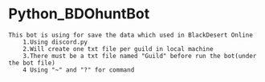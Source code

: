 # Python_BDOhuntBot
    This bot is using for save the data which used in BlackDesert Online
        1.Using discord.py
        2.Will create one txt file per guild in local machine
        3.There must be a txt file named "Guild" before run the bot(under the bot file)
        4 Using "~" and "?" for command
